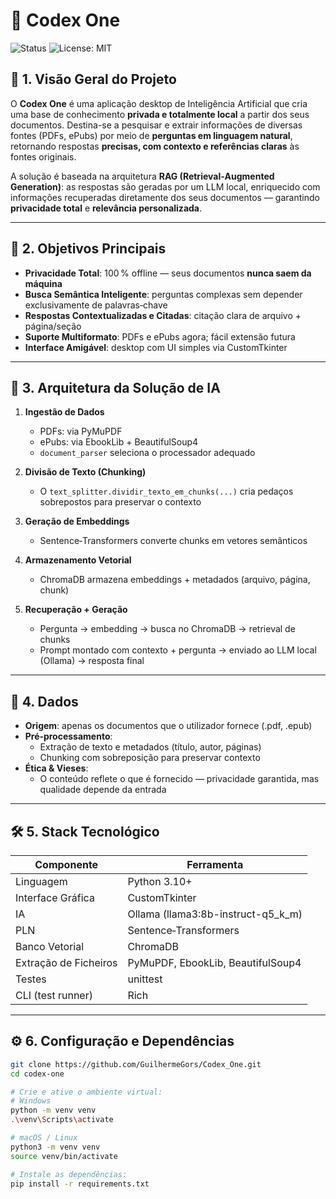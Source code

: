 # 🎯 Codex One

![Status](https://img.shields.io/badge/status-beta-blue)
![License: MIT](https://img.shields.io/badge/license-MIT-green)

## 🧠 1. Visão Geral do Projeto

O **Codex One** é uma aplicação desktop de Inteligência Artificial que cria uma base de conhecimento **privada e totalmente local** a partir dos seus documentos. Destina-se a pesquisar e extrair informações de diversas fontes (PDFs, ePubs) por meio de **perguntas em linguagem natural**, retornando respostas **precisas, com contexto e referências claras** às fontes originais.

A solução é baseada na arquitetura **RAG (Retrieval‑Augmented Generation)**: as respostas são geradas por um LLM local, enriquecido com informações recuperadas diretamente dos seus documentos — garantindo **privacidade total** e **relevância personalizada**.

---

## 🎯 2. Objetivos Principais

- **Privacidade Total**: 100 % offline — seus documentos **nunca saem da máquina**  
- **Busca Semântica Inteligente**: perguntas complexas sem depender exclusivamente de palavras‑chave  
- **Respostas Contextualizadas e Citadas**: citação clara de arquivo + página/seção  
- **Suporte Multiformato**: PDFs e ePubs agora; fácil extensão futura  
- **Interface Amigável**: desktop com UI simples via CustomTkinter

---

## 🧩 3. Arquitetura da Solução de IA

1. **Ingestão de Dados**  
   - PDFs: via PyMuPDF  
   - ePubs: via EbookLib + BeautifulSoup4  
   - `document_parser` seleciona o processador adequado  

2. **Divisão de Texto (Chunking)**  
   - O `text_splitter.dividir_texto_em_chunks(...)` cria pedaços sobrepostos para preservar o contexto  

3. **Geração de Embeddings**  
   - Sentence‑Transformers converte chunks em vetores semânticos  

4. **Armazenamento Vetorial**  
   - ChromaDB armazena embeddings + metadados (arquivo, página, chunk)  

5. **Recuperação + Geração**  
   - Pergunta → embedding → busca no ChromaDB → retrieval de chunks  
   - Prompt montado com contexto + pergunta → enviado ao LLM local (Ollama) → resposta final

---

## 📂 4. Dados

- **Origem**: apenas os documentos que o utilizador fornece (.pdf, .epub)  
- **Pré‑processamento**:
  - Extração de texto e metadados (título, autor, páginas)  
  - Chunking com sobreposição para preservar contexto  
- **Ética & Vieses**:
  - O conteúdo reflete o que é fornecido — privacidade garantida, mas qualidade depende da entrada

---

## 🛠️ 5. Stack Tecnológico

| Componente              | Ferramenta                                |
|------------------------|-------------------------------------------|
| Linguagem              | Python 3.10+                              |
| Interface Gráfica      | CustomTkinter                             |
| IA                     | Ollama (llama3:8b-instruct-q5_k_m)        |
| PLN                    | Sentence‑Transformers                     |
| Banco Vetorial         | ChromaDB                                  |
| Extração de Ficheiros  | PyMuPDF, EbookLib, BeautifulSoup4         |
| Testes                 | unittest                                  |
| CLI (test runner)      | Rich                                      |

---

## ⚙️ 6. Configuração e Dependências

```bash
git clone https://github.com/GuilhermeGors/Codex_One.git
cd codex-one

# Crie e ative o ambiente virtual:
# Windows
python -m venv venv
.\venv\Scripts\activate

# macOS / Linux
python3 -m venv venv
source venv/bin/activate

# Instale as dependências:
pip install -r requirements.txt
